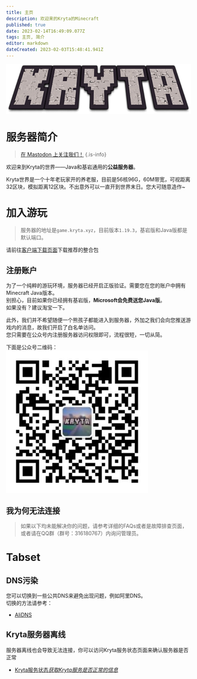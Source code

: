 ```yaml
---
title: 主页
description: 欢迎来的Kryta的Minecraft
published: true
date: 2023-02-14T16:49:09.077Z
tags: 主页, 简介
editor: markdown
dateCreated: 2023-02-03T15:48:41.941Z
---
```


![image.png](/image.png)

# 服务器简介

> [在 Mastodon 上关注我们！](https://social.kryta.app/@krytaworld)
{.is-info}

欢迎来到Kryta的世界——Java和基岩通用的**公益服务器**。

Kryta世界是一个十年老玩家开的养老服，目前是56核96G，60M带宽，可视距离32区块，模拟距离12区块。不出意外可以一直开到世界末日。您大可随意造作~

# 加入游玩

> 服务器的地址是`game.kryta.xyz`，目前版本`1.19.3`，基岩版和Java版都是默认端口。

请前往[客户端下载页面](/zh/client)下载推荐的整合包

## 注册账户

为了一个纯粹的游玩环境，服务器已经开启正版验证。需要您在您的账户中拥有Minecraft Java版本。  
别担心，目前如果你已经拥有基岩版，**Microsoft会免费送您Java版**。  
如果没有？建议淘宝一下。

此外，我们并不希望随便一个熊孩子都能进入到服务器，外加之我们会向您推送游戏内的消息，故我们开启了白名单访问。  
您只需要在公众号内注册服务器访问权限即可，流程很短，一切从简。

下面是公众号二维码：  
![wechat.png](/wechat.png)

## 我为何无法连接

> 如果以下均未能解决你的问题，请参考详细的FAQs或者是故障排查页面，或者请在QQ群（群号：316180767）内询问管理员。

# Tabset

## DNS污染

您可以切换到一些公共DNS来避免出现问题，例如阿里DNS。  
切换的方法请参考：

-   [AliDNS](https://alidns.com/)

## Kryta服务器离线

服务器离线也会导致无法连接，你可以访问Kryta服务状态页面来确认服务器是否正常

-   [Kryta服务状态*获取Kryta服务是否正常的信息*](https://stats.uptimerobot.com/Qg5ykCXZQp)